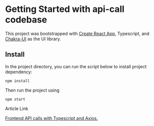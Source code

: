 # Getting Started with api-call codebase

This project was bootstrapped with [Create React App](https://github.com/facebook/create-react-app), Typescript, and [Chakra-UI](https://chakra-ui.com/) as the UI library.

## Install

In the project directory, you can run the script below to install project dependency:

```
npm install
```

Then run the project using 
```
npm start
```

Article Link

[Frontend API calls with Typescript and Axios.](https://malomz.medium.com/frontend-api-calls-with-typescript-and-axios-68792d1e63c2)